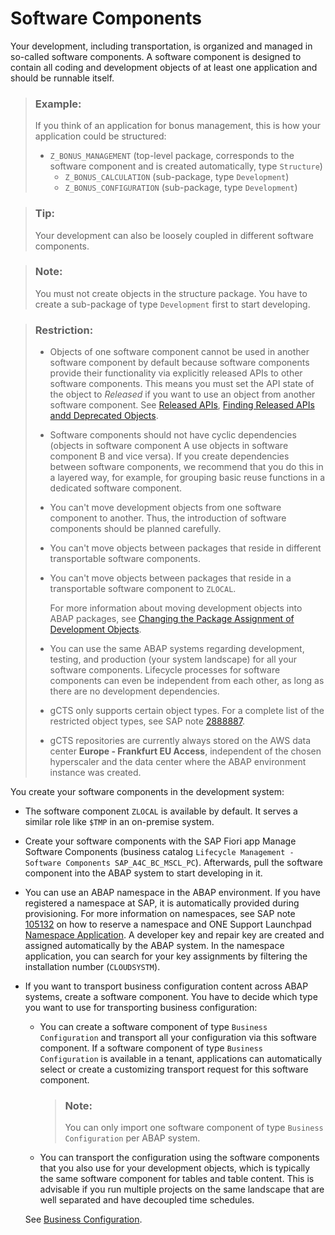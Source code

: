 <!-- loio58480f43e0b64de782196922bc5f1ca0 -->

# Software Components

Your development, including transportation, is organized and managed in so-called software components. A software component is designed to contain all coding and development objects of at least one application and should be runnable itself.

> ### Example:  
> If you think of an application for bonus management, this is how your application could be structured:
> 
> -   `Z_BONUS_MANAGEMENT` \(top-level package, corresponds to the software component and is created automatically, type `Structure`\)
>     -   `Z_BONUS_CALCULATION` \(sub-package, type `Development`\)
>     -   `Z_BONUS_CONFIGURATION` \(sub-package, type `Development`\)

> ### Tip:  
> Your development can also be loosely coupled in different software components.

> ### Note:  
> You must not create objects in the structure package. You have to create a sub-package of type `Development` first to start developing.

> ### Restriction:  
> -   Objects of one software component cannot be used in another software component by default because software components provide their functionality via explicitly released APIs to other software components. This means you must set the API state of the object to *Released* if you want to use an object from another software component. See [Released APIs](https://help.sap.com/viewer/5371047f1273405bb46725a417f95433/Cloud/en-US/c479660d07374c15a1a5fe83fdbb1337.html), [Finding Released APIs andd Deprecated Objects](https://help.sap.com/viewer/5371047f1273405bb46725a417f95433/Cloud/en-US/3f232ac7cecc4d9891ff512462240223.html).
> -   Software components should not have cyclic dependencies \(objects in software component A use objects in software component B and vice versa\). If you create dependencies between software components, we recommend that you do this in a layered way, for example, for grouping basic reuse functions in a dedicated software component.
> -   You can't move development objects from one software component to another. Thus, the introduction of software components should be planned carefully.
> -   You can't move objects between packages that reside in different transportable software components.
> -   You can't move objects between packages that reside in a transportable software component to `ZLOCAL`.
> 
>     For more information about moving development objects into ABAP packages, see [Changing the Package Assignment of Development Objects](https://help.sap.com/viewer/5371047f1273405bb46725a417f95433/Cloud/en-US/99f8f1c9b8ed4bfe87fa8fcc36bfcb1f.html).
> 
> -   You can use the same ABAP systems regarding development, testing, and production \(your system landscape\) for all your software components. Lifecycle processes for software components can even be independent from each other, as long as there are no development dependencies.
> -   gCTS only supports certain object types. For a complete list of the restricted object types, see SAP note [2888887](https://launchpad.support.sap.com/#/notes/2888887).
> -   gCTS repositories are currently always stored on the AWS data center **Europe - Frankfurt EU Access**, independent of the chosen hyperscaler and the data center where the ABAP environment instance was created.

You create your software components in the development system:

-   The software component `ZLOCAL` is available by default. It serves a similar role like `$TMP` in an on-premise system.
-   Create your software components with the SAP Fiori app Manage Software Components \(business catalog `Lifecycle Management - Software Components SAP_A4C_BC_MSCL_PC`\). Afterwards, pull the software component into the ABAP system to start developing in it.
-   You can use an ABAP namespace in the ABAP environment. If you have registered a namespace at SAP, it is automatically provided during provisioning. For more information on namespaces, see SAP note [105132](https://launchpad.support.sap.com/#/notes/105132) on how to reserve a namespace and ONE Support Launchpad [Namespace Application](https://launchpad.support.sap.com/#/namespaces). A developer key and repair key are created and assigned automatically by the ABAP system. In the namespace application, you can search for your key assignments by filtering the installation number \(`CLOUDSYSTM`\).
-   If you want to transport business configuration content across ABAP systems, create a software component. You have to decide which type you want to use for transporting business configuration:

    -   You can create a software component of type `Business Configuration` and transport all your configuration via this software component. If a software component of type `Business Configuration` is available in a tenant, applications can automatically select or create a customizing transport request for this software component.

        > ### Note:  
        > You can only import one software component of type `Business Configuration` per ABAP system.

    -   You can transport the configuration using the software components that you also use for your development objects, which is typically the same software component for tables and table content. This is advisable if you run multiple projects on the same landscape that are well separated and have decoupled time schedules.

    See [Business Configuration](business-configuration-7d7c344.md).


